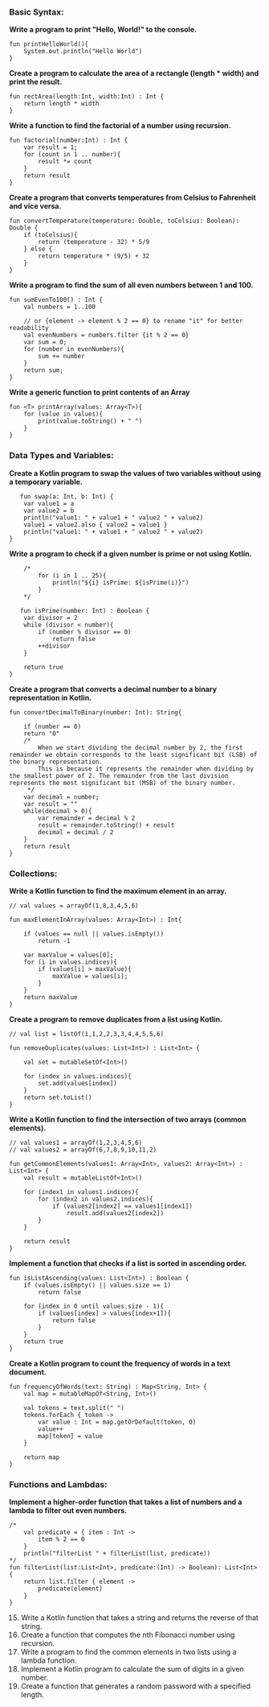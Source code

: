 

### Basic Syntax:

**Write a program to print "Hello, World!" to the console.**
```
fun printHelloWorld(){
    System.out.println("Hello World")
}
```

**Create a program to calculate the area of a rectangle (length * width) and print the result.**
```
fun rectArea(length:Int, width:Int) : Int {
    return length * width
}
```   

**Write a function to find the factorial of a number using recursion.**
```
fun factorial(number:Int) : Int {
    var result = 1;
    for (count in 1 .. number){
        result *= count
    }
    return result
}
```
**Create a program that converts temperatures from Celsius to Fahrenheit and vice versa.**
```
fun convertTemperature(temperature: Double, toCelsius: Boolean): Double {
    if (toCelsius){
        return (temperature - 32) * 5/9
    } else {
        return temperature * (9/5) + 32 
    }
}
```

**Write a program to find the sum of all even numbers between 1 and 100.**
```
fun sumEvenTo100() : Int {
    val numbers = 1..100

    // or {element -> element % 2 == 0} to rename "it" for better readability
    val evenNumbers = numbers.filter {it % 2 == 0}  
    var sum = 0;
    for (number in evenNumbers){
        sum += number
    }
    return sum;
}
```

**Write a generic function to print contents of an Array**
```
fun <T> printArray(values: Array<T>){
    for (value in values){
        print(value.toString() + " ")
    }
}
```

### Data Types and Variables:

**Create a Kotlin program to swap the values of two variables without using a temporary variable.**
```
   fun swap(a: Int, b: Int) {
    var value1 = a
    var value2 = b
    println("value1: " + value1 + " value2 " + value2)
    value1 = value2.also { value2 = value1 }
    println("value1: " + value1 + " value2 " + value2)
}
```
**Write a program to check if a given number is prime or not using Kotlin.**
```
    /*
        for (i in 1 .. 25){
            println("${i} isPrime: ${isPrime(i)}")
        }
    */

   fun isPrime(number: Int) : Boolean {
    var divisor = 2
    while (divisor < number){
        if (number % divisor == 0)
            return false
        ++divisor
    }

    return true
}
```

**Create a program that converts a decimal number to a binary representation in Kotlin.**
```
fun convertDecimalToBinary(number: Int): String{
    
    if (number == 0)
    return "0"
    /*
        When we start dividing the decimal number by 2, the first remainder we obtain corresponds to the least significant bit (LSB) of the binary representation. 
        This is because it represents the remainder when dividing by the smallest power of 2. The remainder from the last division represents the most significant bit (MSB) of the binary number.
     */
    var decimal = number;
    var result = ""
    while(decimal > 0){
        var remainder = decimal % 2
        result = remainder.toString() + result
        decimal = decimal / 2
    }
    return result
}
```


### Collections:

**Write a Kotlin function to find the maximum element in an array.**
```
// val values = arrayOf(1,8,3,4,5,6)

fun maxElementInArray(values: Array<Int>) : Int{

    if (values == null || values.isEmpty())
        return -1

    var maxValue = values[0];
    for (i in values.indices){
        if (values[i] > maxValue){
            maxValue = values[i];
        }
    }
    return maxValue
}
```
**Create a program to remove duplicates from a list using Kotlin.**
```
// val list = listOf(1,1,2,2,3,3,4,4,5,5,6)

fun removeDuplicates(values: List<Int>) : List<Int> {

    val set = mutableSetOf<Int>()

    for (index in values.indices){
        set.add(values[index])
    }
    return set.toList()
}
```

**Write a Kotlin function to find the intersection of two arrays (common elements).**
```
// val values1 = arrayOf(1,2,3,4,5,6)
// val values2 = arrayOf(6,7,8,9,10,11,2)

fun getCommonElements(values1: Array<Int>, values2: Array<Int>) : List<Int> {
    val result = mutableListOf<Int>()

    for (index1 in values1.indices){
        for (index2 in values2.indices){
            if (values2[index2] == values1[index1])
                result.add(values2[index2])
        }
    }

    return result
}
```

**Implement a function that checks if a list is sorted in ascending order.**
```
fun isListAscending(values: List<Int>) : Boolean {
    if (values.isEmpty() || values.size == 1)
        return false

    for (index in 0 until values.size - 1){
        if (values[index] > values[index+1]){
            return false
        }
    }
    return true
}
```

**Create a Kotlin program to count the frequency of words in a text document.**
```
fun frequencyOfWords(text: String) : Map<String, Int> {
    val map = mutableMapOf<String, Int>()

    val tokens = text.split(" ")
    tokens.forEach { token -> 
        var value : Int = map.getOrDefault(token, 0)
        value++
        map[token] = value
    }

    return map
}
```

### Functions and Lambdas:

**Implement a higher-order function that takes a list of numbers and a lambda to filter out even numbers.**
```
/*
    val predicate = { item : Int ->
        item % 2 == 0
    }
    println("filterList " + filterList(list, predicate))
*/
fun filterList(list:List<Int>, predicate:(Int) -> Boolean): List<Int> {
    return list.filter { element -> 
        predicate(element)
    }
}
```
15. Write a Kotlin function that takes a string and returns the reverse of that string. 
17. Create a function that computes the nth Fibonacci number using recursion.
18. Write a program to find the common elements in two lists using a lambda function.
19. Implement a Kotlin program to calculate the sum of digits in a given number.
20. Create a function that generates a random password with a specified length.

